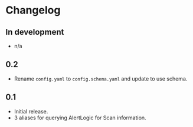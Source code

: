 # Changelog

## In development

* n/a

## 0.2

- Rename `config.yaml` to `config.schema.yaml` and update to use schema.

## 0.1

* Initial release.
* 3 aliases for querying AlertLogic for Scan information.
